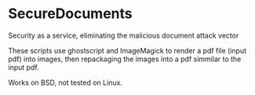 # SecureDocuments
Security as a service, eliminating the malicious document attack vector

These scripts use ghostscript and ImageMagick to render a pdf file (input pdf) into images, then repackaging the images into a pdf simmilar to the input pdf.

Works on BSD, not tested on Linux.


